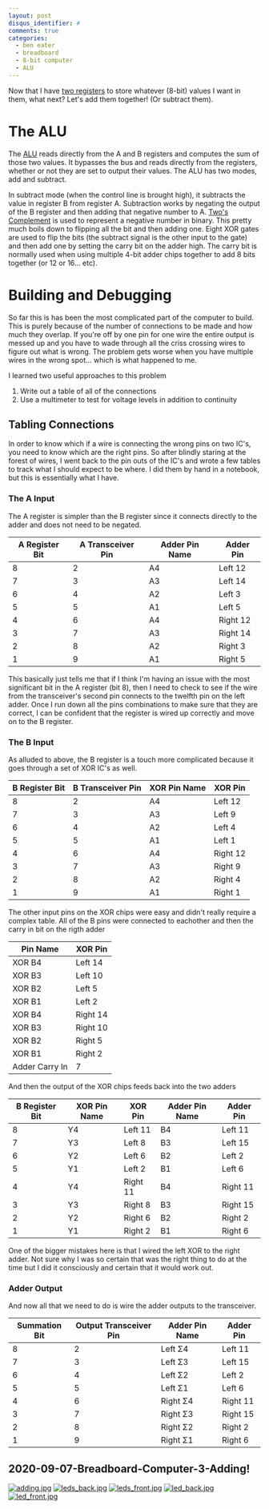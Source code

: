```yaml
---
layout: post
disqus_identifier: #
comments: true
categories: 
  - ben eater
  - breadboard
  - 8-bit computer
  - ALU
---
```


Now that I have [two registers](https://quintussential.com/archive/2020/09/02/Breadboard-Computer-2-Registers/) to store whatever (8-bit) values I want in them, what next? Let's add them together! (Or subtract them). 

# The ALU

The [ALU](https://en.wikipedia.org/wiki/Arithmetic_logic_unit) reads directly from the A and B registers and computes the sum of those two values. It bypasses the bus and reads directly from the registers, whether or not they are set to output their values. The ALU has two modes, add and subtract. 

In subtract mode (when the control line is brought high), it subtracts the value in register B from register A. Subtraction works by negating the output of the B register and then adding that negative number to A. [Two's Complement](https://en.wikipedia.org/wiki/Two%27s_complement) is used to represent a negative number in binary. This pretty much boils down to flipping all the bit and then adding one. Eight XOR gates are used to flip the bits (the subtract signal is the other input to the gate) and then add one by setting the carry bit on the adder high. The carry bit is normally used when using multiple 4-bit adder chips together to add 8 bits together (or 12 or 16... etc).

# Building and Debugging

So far this is has been the most complicated part of the computer to build. This is purely because of the number of connections to be made and how much they overlap. If you're off by one pin for one wire the entire output is messed up and you have to wade through all the criss crossing wires to figure out what is wrong. The problem gets worse when you have multiple wires in the wrong spot... which is what happened to me.

I learned two useful approaches to this problem
  1. Write out a table of all of the connections
  1. Use a multimeter to test for voltage levels in addition to continuity

## Tabling Connections

In order to know which if a wire is connecting the wrong pins on two IC's, you need to know which are the right pins. So after blindly staring at the forest of wires, I went back to the pin outs of the IC's and wrote a few tables to track what I should expect to be where.  I did them by hand in a notebook, but this is essentially what I have.


### The A Input

The A register is simpler than the B register since it connects directly to the adder and does not need to be negated.

| A Register Bit | A Transceiver Pin | Adder Pin Name | Adder Pin |
|----------------|-------------------|----------------|-----------|
|             8  |                 2 |            A4  |   Left 12 |
|             7  |                 3 |            A3  |   Left 14 |
|             6  |                 4 |            A2  |    Left 3 |
|             5  |                 5 |            A1  |    Left 5 |
|             4  |                 6 |            A4  |  Right 12 |
|             3  |                 7 |            A3  |  Right 14 |
|             2  |                 8 |            A2  |   Right 3 |
|             1  |                 9 |            A1  |   Right 5 |

This basically just tells me that if I think I'm having an issue with the most significant bit in the A register (bit 8), then I need to check to see if the wire from the transceiver's second pin connects to the twelfth pin on the left adder. Once I run down all the pins combinations to make sure that they are correct, I can be confident that the register is wired up correctly and move on to the B register.

### The B Input

As alluded to above, the B register is a touch more complicated because it goes through a set of XOR IC's as well.

| B Register Bit | B Transceiver Pin | XOR Pin Name |   XOR Pin |
|----------------|-------------------|--------------|-----------|
|             8  |                 2 |           A4 |   Left 12 |
|             7  |                 3 |           A3 |    Left 9 |
|             6  |                 4 |           A2 |    Left 4 |
|             5  |                 5 |           A1 |    Left 1 |
|             4  |                 6 |           A4 |  Right 12 |
|             3  |                 7 |           A3 |   Right 9 |
|             2  |                 8 |           A2 |   Right 4 |
|             1  |                 9 |           A1 |   Right 1 |

The other input pins on the XOR chips were easy and didn't really require a complex table.  All of the B pins were connected to eachother and then the carry in bit on the rigth adder

| Pin Name         |   XOR Pin |
|------------------|-----------|
|           XOR B4 |   Left 14 |
|           XOR B3 |   Left 10 |
|           XOR B2 |    Left 5 |
|           XOR B1 |    Left 2 |
|           XOR B4 |  Right 14 |
|           XOR B3 |  Right 10 |
|           XOR B2 |   Right 5 |
|           XOR B1 |   Right 2 |
|   Adder Carry In |         7 |

And then the output of the XOR chips feeds back into the two adders

| B Register Bit | XOR Pin Name | XOR Pin   | Adder Pin Name | Adder Pin |
|----------------|--------------|-----------|----------------|-----------|
|              8 |           Y4 |   Left 11 |             B4 |   Left 11 |
|              7 |           Y3 |    Left 8 |             B3 |   Left 15 |
|              6 |           Y2 |    Left 6 |             B2 |    Left 2 |
|              5 |           Y1 |    Left 2 |             B1 |    Left 6 |
|              4 |           Y4 |  Right 11 |             B4 |  Right 11 |
|              3 |           Y3 |   Right 8 |             B3 |  Right 15 |
|              2 |           Y2 |   Right 6 |             B2 |   Right 2 |
|              1 |           Y1 |   Right 2 |             B1 |   Right 6 |

One of the bigger mistakes here is that I wired the left XOR to the right adder.  Not sure why I was so certain that was the right thing to do at the time but I did it consciously and certain that it would work out.

### Adder Output

And now all that we need to do is wire the adder outputs to the transceiver.

| Summation Bit | Output Transceiver Pin | Adder Pin Name | Adder Pin |
|---------------|------------------------|----------------|-----------|
|             8 |                      2 |        Left Σ4  |   Left 11 |
|             7 |                      3 |        Left Σ3  |   Left 15 |
|             6 |                      4 |        Left Σ2  |    Left 2 |
|             5 |                      5 |        Left Σ1  |    Left 6 |
|             4 |                      6 |       Right Σ4  |  Right 11 |
|             3 |                      7 |       Right Σ3  |  Right 15 |
|             2 |                      8 |       Right Σ2  |   Right 2 |
|             1 |                      9 |       Right Σ1  |   Right 6 |

## 2020-09-07-Breadboard-Computer-3-Adding!
[![adding.jpg](/images/posts/2020/2020-09-07-Breadboard-Computer-3-Adding!/thumbnails/adding.jpg)](/images/posts/2020/2020-09-07-Breadboard-Computer-3-Adding!/adding.jpg)
[![leds_back.jpg](/images/posts/2020/2020-09-07-Breadboard-Computer-3-Adding!/thumbnails/leds_back.jpg)](/images/posts/2020/2020-09-07-Breadboard-Computer-3-Adding!/leds_back.jpg)
[![leds_front.jpg](/images/posts/2020/2020-09-07-Breadboard-Computer-3-Adding!/thumbnails/leds_front.jpg)](/images/posts/2020/2020-09-07-Breadboard-Computer-3-Adding!/leds_front.jpg)
[![led_back.jpg](/images/posts/2020/2020-09-07-Breadboard-Computer-3-Adding!/thumbnails/led_back.jpg)](/images/posts/2020/2020-09-07-Breadboard-Computer-3-Adding!/led_back.jpg)
[![led_front.jpg](/images/posts/2020/2020-09-07-Breadboard-Computer-3-Adding!/thumbnails/led_front.jpg)](/images/posts/2020/2020-09-07-Breadboard-Computer-3-Adding!/led_front.jpg)

